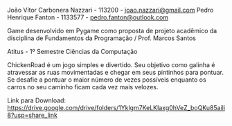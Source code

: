 João Vítor Carbonera Nazzari - 113200 - joao.nazzari@gmail.com
Pedro Henrique Fanton - 1133577 - pedro.fanton@outlook.com

Game desenvolvido em Pygame como proposta de projeto acadêmico da disciplina de Fundamentos da Programação / Prof. Marcos Santos 

Atitus - 1º Semestre Ciências da Computação 

ChickenRoad é um jogo simples e divertido. Seu objetivo como galinha é atravessar as ruas movimentadas e chegar em seus pintinhos para pontuar.
Se desafie  a pontuar o maior número de vezes possíveis enquanto os carros no seu caminho ficam cada vez mais velozes.

Link para Download: https://drive.google.com/drive/folders/1Yklgm7KeLKIaxg0hVeZ_boQKu85aili8?usp=share_link
